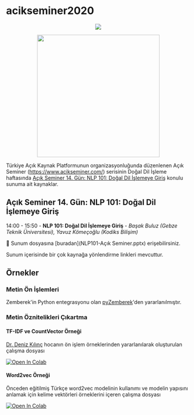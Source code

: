 # acikseminer2020

<p align="center">
  <img src="https://www.acikseminer.com/wp-content/uploads/2020/04/acil-seminer-logo.svg" />
</p>

<p align="center">
  <img src="https://media.kommunity.com/communities/tracikkaynak/events/acikseminer-3-gun-acik-kaynak-isletim-sistemleri-b7378831/18818/acikseminer.jpeg" width="335" />
</p>


Türkiye Açık Kaynak Platformunun organizasyonluğunda düzenlenen Açık Seminer (https://www.acikseminer.com/) serisinin Doğal Dil İşleme haftasında [Açık Seminer 14. Gün: NLP 101: Doğal Dil İşlemeye Giriş](https://www.acikseminer.com/seminerler/acik-seminer-14-gun-nlp-101-dogal-dil-islemeye-giris-7194f676) konulu sunuma ait kaynaklar.

## Açık Seminer 14. Gün: NLP 101: Doğal Dil İşlemeye Giriş

14:00 - 15:50 - **NLP 101: Doğal Dil İşlemeye Giriş** - *Başak Buluz (Gebze Teknik Üniversitesi), Yavuz Kömeçoğlu (Kodiks Bilişim)*

:paperclip: Sunum dosyasına [buradan](NLP101-Açık Seminer.pptx) erişebilirsiniz.

Sunum içerisinde bir çok kaynağa yönlendirme linkleri mevcuttur. 

## Örnekler

### Metin Ön İşlemleri
Zemberek'in Python entegrasyonu olan [pyZemberek](https://github.com/kodiks/pyzemberek)'den yararlanılmıştır.


### Metin Öznitelikleri Çıkartma
#### TF-IDF ve CountVector Örneği
[Dr. Deniz Kılınç](https://github.com/denopas) hocanın ön işlem örneklerinden yararlanılarak oluşturulan çalışma dosyası

[![Open In Colab](https://colab.research.google.com/assets/colab-badge.svg)](https://colab.research.google.com/github/basakbuluz/acikseminer2020/blob/master/TextProcessingPart1.ipynb)

#### Word2vec Örneği
Önceden eğitilmiş Türkçe word2vec modelinin kullanımı ve modelin yapısını anlamak için kelime vektörleri örneklerini içeren çalışma dosyası

[![Open In Colab](https://colab.research.google.com/assets/colab-badge.svg)](https://colab.research.google.com/github/basakbuluz/acikseminer2020/blob/master/word2vec_tr_analysis.ipynb)
